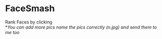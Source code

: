 # FaceSmash
Rank Faces by clicking
<br>
**You can add more pics *name the pics correctly (n.jpg) and send them to me too**
